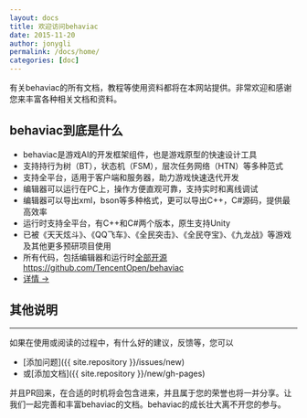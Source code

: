 ```yaml
---
layout: docs
title: 欢迎访问behaviac
date: 2015-11-20
author: jonygli
permalink: /docs/home/
categories: [doc]
---
```


有关behaviac的所有文档，教程等使用资料都将在本网站提供。非常欢迎和感谢您来丰富各种相关文档和资料。

## behaviac到底是什么

 - behaviac是游戏AI的开发框架组件，也是游戏原型的快速设计工具
 - 支持持行为树（BT），状态机（FSM），层次任务网络（HTN）等多种范式
 - 支持全平台，适用于客户端和服务器，助力游戏快速迭代开发 
 - 编辑器可以运行在PC上，操作方便直观可靠，支持实时和离线调试
 - 编辑器可以导出xml，bson等多种格式，更可以导出C++，C#源码，提供最高效率
 - 运行时支持全平台，有C++和C#两个版本，原生支持Unity
 - 已被《天天炫斗》、《QQ飞车》、《全民突击》、《全民夺宝》、《九龙战》等游戏及其他更多预研项目使用
 - 所有代码，包括编辑器和运行时[全部开源https://github.com/TencentOpen/behaviac](https://github.com/TencentOpen/behaviac)
 - <a href="{{site.baseurl}}/docs/articles/overview/">详情 &rarr;</a>

## 其他说明

<!-- 
<div class="note">
  <h5>ProTips™ help you get more from Jekyll</h5>
  <p>These are tips and tricks that will help you be a Jekyll wizard!</p>
</div>

<div class="note info">
  <h5>Notes are handy pieces of information</h5>
  <p>These are for the extra tidbits sometimes necessary to understand
     Jekyll.</p>
</div>
 -->

<!-- 
<div class="note warning">
  <h5>警告</h5>
  <p>需要小心注意的信息</p>
</div>

<div class="note unreleased">
  <h5>还没有发布的功能</h5>
  <p>未来版本的功能，还没有发布</p>
</div>
 -->
 ------------------------
如果在使用或阅读的过程中，有什么好的建议，反馈等，您可以

- [添加问题]({{ site.repository }}/issues/new)
- 或[添加文档]({{ site.repository }}/new/gh-pages)

并且PR回来，在合适的时机将会包含进来，并且属于您的荣誉也将一并分享。让我们一起完善和丰富behaviac的文档。behaviac的成长壮大离不开您的参与。



